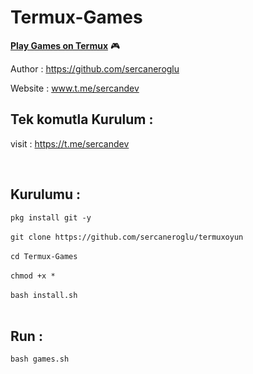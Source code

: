 # Termux-Games
<strong><u>Play Games on Termux</u></strong> 🎮<br>

Author : https://github.com/sercaneroglu <br>

Website : www.t.me/sercandev <br>


## Tek komutla Kurulum :

visit : https://t.me/sercandev

<br>

## Kurulumu :

```pkg install git -y```
<br>
<br>
```git clone https://github.com/sercaneroglu/termuxoyun```
<br><br>
```cd Termux-Games```
<br><br>
```chmod +x *```
<br><br>
```bash install.sh```
<br>
<br>

## Run :

```bash games.sh```
